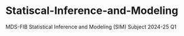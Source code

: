 # Statiscal-Inference-and-Modeling
MDS-FIB Statistical Inference and Modeling (SIM) Subject 2024-25 Q1
